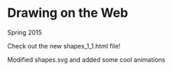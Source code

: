 # Drawing on the Web
Spring 2015

Check out the new shapes_1_1.html file!

Modified shapes.svg and added some cool animations
